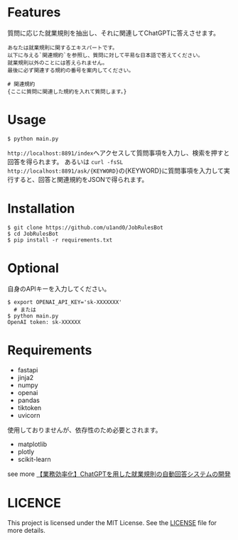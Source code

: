 # Features
質問に応じた就業規則を抽出し、それに関連してChatGPTに答えさせます。

```
あなたは就業規則に関するエキスパートです。
以下に与える`関連規約`を参照し、質問に対して平易な日本語で答えてください。
就業規則以外のことには答えられません。
最後に必ず関連する規約の番号を案内してください。

# 関連規約
{ここに質問に関連した規約を入れて質問します。}
```

# Usage

```
$ python main.py
```

` http://localhost:8891/index `へアクセスして質問事項を入力し、検索を押すと回答を得られます。
  あるいは
` curl -fsSL http://localhost:8891/ask/{KEYWORD} `の{KEYWORD}に質問事項を入力して実行すると、回答と関連規約をJSONで得られます。


# Installation

```
$ git clone https://github.com/u1and0/JobRulesBot
$ cd JobRulesBot
$ pip install -r requirements.txt
```

# Optional
自身のAPIキーを入力してください。

```
$ export OPENAI_API_KEY='sk-XXXXXXX'
  # または
$ python main.py
OpenAI token: sk-XXXXXX
```


# Requirements
* fastapi
* jinja2
* numpy
* openai
* pandas
* tiktoken
* uvicorn


使用しておりませんが、依存性のため必要とされます。

* matplotlib
* plotly
* scikit-learn


see more
[【業務効率化】ChatGPTを用した就業規則の自動回答システムの開発](https://qiita.com/u1and0/items/593781e4a20388a83238)


# LICENCE
This project is licensed under the MIT License. See the [LICENSE](https://raw.githubusercontent.com/u1and0/JobRulesBot/main/LICENSE) file for more details.
